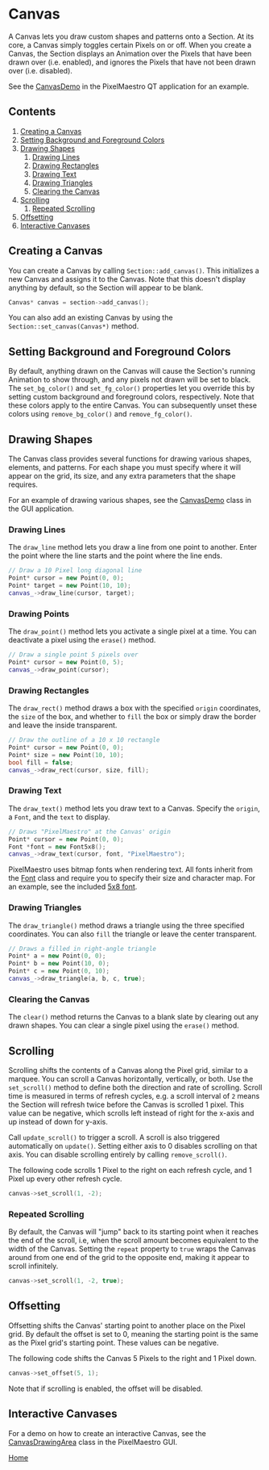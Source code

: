 # Canvas
A Canvas lets you draw custom shapes and patterns onto a Section. At its core, a Canvas simply toggles certain Pixels on or off. When you create a Canvas, the Section displays an Animation over the Pixels that have been drawn over (i.e. enabled), and ignores the Pixels that have not been drawn over (i.e. disabled).

See the [CanvasDemo](../gui/demo/canvasdemo.cpp) in the PixelMaestro QT application for an example.

## Contents
1. [Creating a Canvas](#creating-a-canvas)
2. [Setting Background and Foreground Colors](#setting-background-and-foreground-colors)
3. [Drawing Shapes](#drawing-shapes)
	1. [Drawing Lines](#drawing-lines)
	2. [Drawing Rectangles](#drawing-rectangles)
	3. [Drawing Text](#drawing-text)
	4. [Drawing Triangles](#drawing-triangles)
	5. [Clearing the Canvas](#clearing-the-canvas)
4. [Scrolling](#scrolling)
	1. [Repeated Scrolling](#repeated-scrolling)
5. [Offsetting](#offsetting)
6. [Interactive Canvases](#interactive-canvases)

## Creating a Canvas
You can create a Canvas by calling `Section::add_canvas()`. This initializes a new Canvas and assigns it to the Canvas. Note that this doesn't display anything by default, so the Section will appear to be blank.

```c++
Canvas* canvas = section->add_canvas();
```

You can also add an existing Canvas by using the `Section::set_canvas(Canvas*)` method.

## Setting Background and Foreground Colors
By default, anything drawn on the Canvas will cause the Section's running Animation to show through, and any pixels not drawn will be set to black. The `set_bg_color()` and `set_fg_color()` properties let you override this by setting custom background and foreground colors, respectively. Note that these colors apply to the entire Canvas. You can subsequently unset these colors using `remove_bg_color()` and `remove_fg_color()`.

## Drawing Shapes
The Canvas class provides several functions for drawing various shapes, elements, and patterns. For each shape you must specify where it will appear on the grid, its size, and any extra parameters that the shape requires.

For an example of drawing various shapes, see the [CanvasDemo](../gui/demo/canvasdemo.cpp) class in the GUI application.

### Drawing Lines
The `draw_line` method lets you draw a line from one point to another. Enter the point where the line starts and the point where the line ends.

```c++
// Draw a 10 Pixel long diagonal line
Point* cursor = new Point(0, 0);
Point* target = new Point(10, 10);
canvas_->draw_line(cursor, target);
```

### Drawing Points
The `draw_point()` method lets you activate a single pixel at a time. You can deactivate a pixel using the `erase()` method.

```c++
// Draw a single point 5 pixels over
Point* cursor = new Point(0, 5);
canvas_->draw_point(cursor);
```

### Drawing Rectangles
The `draw_rect()` method draws a box with the specified `origin` coordinates, the `size` of the box, and whether to `fill` the box or simply draw the border and leave the inside transparent.

```c++
// Draw the outline of a 10 x 10 rectangle 
Point* cursor = new Point(0, 0);
Point* size = new Point(10, 10);
bool fill = false;
canvas_->draw_rect(cursor, size, fill);
```

### Drawing Text
The `draw_text()` method lets you draw text to a Canvas. Specify the `origin`, a `Font`, and the `text` to display.

```c++
// Draws "PixelMaestro" at the Canvas' origin
Point* cursor = new Point(0, 0);
Font *font = new Font5x8();
canvas_->draw_text(cursor, font, "PixelMaestro");
```

PixelMaestro uses bitmap fonts when rendering text. All fonts inherit from the [Font](../src/canvas/fonts/font.h) class and require you to specify their size and character map. For an example, see the included [5x8 font](../src/canvas/fonts/font5x8.h).

### Drawing Triangles
The `draw_triangle()` method draws a triangle using the three specified coordinates. You can also `fill` the triangle or leave the center transparent.

```c++
// Draws a filled in right-angle triangle
Point* a = new Point(0, 0);
Point* b = new Point(10, 0);
Point* c = new Point(0, 10);
canvas_->draw_triangle(a, b, c, true);
```

### Clearing the Canvas
The `clear()` method returns the Canvas to a blank slate by clearing out any drawn shapes. You can clear a single pixel using the `erase()` method.

## Scrolling
Scrolling shifts the contents of a Canvas along the Pixel grid, similar to a marquee. You can scroll a Canvas horizontally, vertically, or both. Use the `set_scroll()` method to define both the direction and rate of scrolling. Scroll time is measured in terms of refresh cycles, e.g. a scroll interval of `2` means the Section will refresh twice before the Canvas is scrolled 1 pixel. This value can be negative, which scrolls left instead of right for the x-axis and up instead of down for y-axis.

Call `update_scroll()` to trigger a scroll. A scroll is also triggered automatically on `update()`. Setting either axis to 0 disables scrolling on that axis. You can disable scrolling entirely by calling `remove_scroll()`.

The following code scrolls 1 Pixel to the right on each refresh cycle, and 1 Pixel up every other refresh cycle.

```c++
canvas->set_scroll(1, -2);
```

### Repeated Scrolling
By default, the Canvas will "jump" back to its starting point when it reaches the end of the scroll, i.e, when the scroll amount becomes equivalent to the width of the Canvas. Setting the `repeat` property to `true` wraps the Canvas around from one end of the grid to the opposite end, making it appear to scroll infinitely.

```c++
canvas->set_scroll(1, -2, true);
```

## Offsetting
Offsetting shifts the Canvas' starting point to another place on the Pixel grid. By default the offset is set to 0, meaning the starting point is the same as the Pixel grid's starting point. These values can be negative.

The following code shifts the Canvas 5 Pixels to the right and 1 Pixel down.
```c++
canvas->set_offset(5, 1);
```

Note that if scrolling is enabled, the offset will be disabled.

## Interactive Canvases
For a demo on how to create an interactive Canvas, see the [CanvasDrawingArea](../gui/drawingarea/canvasdrawingarea.h) class in the PixelMaestro GUI.

[Home](README.md)
